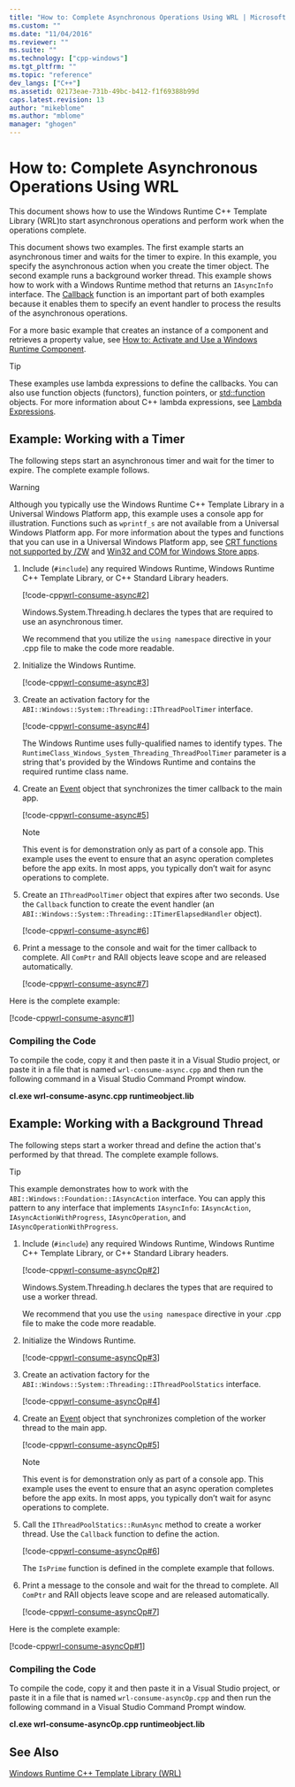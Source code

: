 ```yaml
---
title: "How to: Complete Asynchronous Operations Using WRL | Microsoft Docs"
ms.custom: ""
ms.date: "11/04/2016"
ms.reviewer: ""
ms.suite: ""
ms.technology: ["cpp-windows"]
ms.tgt_pltfrm: ""
ms.topic: "reference"
dev_langs: ["C++"]
ms.assetid: 02173eae-731b-49bc-b412-f1f69388b99d
caps.latest.revision: 13
author: "mikeblome"
ms.author: "mblome"
manager: "ghogen"
---
```

# How to: Complete Asynchronous Operations Using WRL
This document shows how to use the Windows Runtime C++ Template Library (WRL)to start asynchronous operations and perform work when the operations complete.  
  
 This document shows two examples. The first example starts an asynchronous timer and waits for the timer to expire. In this example, you specify the asynchronous action when you create the timer object. The second example runs a background worker thread. This example shows how to work with a Windows Runtime method that returns an `IAsyncInfo` interface. The [Callback](../windows/callback-function-windows-runtime-cpp-template-library.md) function is an important part of both examples because it enables them to specify an event handler to process the results of the asynchronous operations.  
  
 For a more basic example that creates an instance of a component and retrieves a property value, see [How to: Activate and Use a Windows Runtime Component](../windows/how-to-activate-and-use-a-windows-runtime-component-using-wrl.md).  
  
> [!TIP]
>  These examples use lambda expressions to define the callbacks. You can also use function objects (functors), function pointers, or [std::function](../standard-library/function-class.md) objects. For more information about C++ lambda expressions, see [Lambda Expressions](../cpp/lambda-expressions-in-cpp.md).  
  
## Example: Working with a Timer  
 The following steps start an asynchronous timer and wait for the timer to expire. The complete example follows.  
  
> [!WARNING]
>  Although you typically use the Windows Runtime C++ Template Library in a Universal Windows Platform app, this example uses a console app for illustration. Functions such as `wprintf_s` are not available from a Universal Windows Platform app. For more information about the types and functions that you can use in a Universal Windows Platform app, see [CRT functions not supported by /ZW](http://msdn.microsoft.com/library/windows/apps/jj606124.aspx) and [Win32 and COM for Windows Store apps](http://msdn.microsoft.com/library/windows/apps/br205757.aspx).  
  
1.  Include (`#include`) any required Windows Runtime, Windows Runtime C++ Template Library, or C++ Standard Library headers.  
  
     [!code-cpp[wrl-consume-async#2](../windows/codesnippet/CPP/how-to-complete-asynchronous-operations-using-wrl_1.cpp)]  
  
     Windows.System.Threading.h declares the types that are required to use an asynchronous timer.  
  
     We recommend that you utilize the `using namespace` directive in your .cpp file to make the code more readable.  
  
2.  Initialize the Windows Runtime.  
  
     [!code-cpp[wrl-consume-async#3](../windows/codesnippet/CPP/how-to-complete-asynchronous-operations-using-wrl_2.cpp)]  
  
3.  Create an activation factory for the `ABI::Windows::System::Threading::IThreadPoolTimer` interface.  
  
     [!code-cpp[wrl-consume-async#4](../windows/codesnippet/CPP/how-to-complete-asynchronous-operations-using-wrl_3.cpp)]  
  
     The Windows Runtime uses fully-qualified names to identify types. The `RuntimeClass_Windows_System_Threading_ThreadPoolTimer` parameter is a string that's provided by the Windows Runtime and contains the required runtime class name.  
  
4.  Create an [Event](../windows/event-class-windows-runtime-cpp-template-library.md) object that synchronizes the timer callback to the main app.  
  
     [!code-cpp[wrl-consume-async#5](../windows/codesnippet/CPP/how-to-complete-asynchronous-operations-using-wrl_4.cpp)]  
  
    > [!NOTE]
    >  This event is for demonstration only as part of a console app. This example uses the event to ensure that an async operation completes before the app exits. In most apps, you typically don’t wait for async operations to complete.  
  
5.  Create an `IThreadPoolTimer` object that expires after two seconds. Use the `Callback` function to create the event handler (an `ABI::Windows::System::Threading::ITimerElapsedHandler` object).  
  
     [!code-cpp[wrl-consume-async#6](../windows/codesnippet/CPP/how-to-complete-asynchronous-operations-using-wrl_5.cpp)]  
  
6.  Print a message to the console and wait for the timer callback to complete. All `ComPtr` and RAII objects leave scope and are released automatically.  
  
     [!code-cpp[wrl-consume-async#7](../windows/codesnippet/CPP/how-to-complete-asynchronous-operations-using-wrl_6.cpp)]  
  
 Here is the complete example:  
  
 [!code-cpp[wrl-consume-async#1](../windows/codesnippet/CPP/how-to-complete-asynchronous-operations-using-wrl_7.cpp)]  
  
### Compiling the Code  
 To compile the code, copy it and then paste it in a Visual Studio project, or paste it in a file that is named `wrl-consume-async.cpp` and then run the following command in a Visual Studio Command Prompt window.  
  
 **cl.exe wrl-consume-async.cpp runtimeobject.lib**  
  
## Example: Working with a Background Thread  
 The following steps start a worker thread and define the action that's performed by that thread. The complete example follows.  
  
> [!TIP]
>  This example demonstrates how to work with the `ABI::Windows::Foundation::IAsyncAction` interface. You can apply this pattern to any interface that implements `IAsyncInfo`: `IAsyncAction`, `IAsyncActionWithProgress`, `IAsyncOperation`, and `IAsyncOperationWithProgress`.  
  
1.  Include (`#include`) any required Windows Runtime, Windows Runtime C++ Template Library, or C++ Standard Library headers.  
  
     [!code-cpp[wrl-consume-asyncOp#2](../windows/codesnippet/CPP/how-to-complete-asynchronous-operations-using-wrl_8.cpp)]  
  
     Windows.System.Threading.h declares the types that are required to use a worker thread.  
  
     We recommend that you use the `using namespace` directive in your .cpp file to make the code more readable.  
  
2.  Initialize the Windows Runtime.  
  
     [!code-cpp[wrl-consume-asyncOp#3](../windows/codesnippet/CPP/how-to-complete-asynchronous-operations-using-wrl_9.cpp)]  
  
3.  Create an activation factory for the `ABI::Windows::System::Threading::IThreadPoolStatics` interface.  
  
     [!code-cpp[wrl-consume-asyncOp#4](../windows/codesnippet/CPP/how-to-complete-asynchronous-operations-using-wrl_10.cpp)]  
  
4.  Create an [Event](../windows/event-class-windows-runtime-cpp-template-library.md) object that synchronizes completion of the worker thread to the main app.  
  
     [!code-cpp[wrl-consume-asyncOp#5](../windows/codesnippet/CPP/how-to-complete-asynchronous-operations-using-wrl_11.cpp)]  
  
    > [!NOTE]
    >  This event is for demonstration only as part of a console app. This example uses the event to ensure that an async operation completes before the app exits. In most apps, you typically don’t wait for async operations to complete.  
  
5.  Call the `IThreadPoolStatics::RunAsync` method to create a worker thread. Use the `Callback` function to define the action.  
  
     [!code-cpp[wrl-consume-asyncOp#6](../windows/codesnippet/CPP/how-to-complete-asynchronous-operations-using-wrl_12.cpp)]  
  
     The `IsPrime` function is defined in the complete example that follows.  
  
6.  Print a message to the console and wait for the thread to complete. All `ComPtr` and RAII objects leave scope and are released automatically.  
  
     [!code-cpp[wrl-consume-asyncOp#7](../windows/codesnippet/CPP/how-to-complete-asynchronous-operations-using-wrl_13.cpp)]  
  
 Here is the complete example:  
  
 [!code-cpp[wrl-consume-asyncOp#1](../windows/codesnippet/CPP/how-to-complete-asynchronous-operations-using-wrl_14.cpp)]  
  
### Compiling the Code  
 To compile the code, copy it and then paste it in a Visual Studio project, or paste it in a file that is named `wrl-consume-asyncOp.cpp` and then run the following command in a Visual Studio Command Prompt window.  
  
 **cl.exe wrl-consume-asyncOp.cpp runtimeobject.lib**  
  
## See Also  
 [Windows Runtime C++ Template Library (WRL)](../windows/windows-runtime-cpp-template-library-wrl.md)
